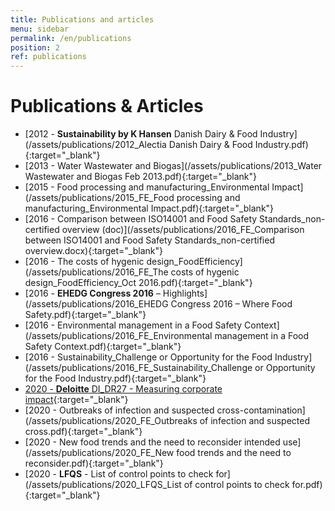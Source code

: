 ```yaml
---
title: Publications and articles
menu: sidebar
permalink: /en/publications
position: 2
ref: publications
---
```


# Publications & Articles

<!-- ## Egne og eksterne publikationer -->

* [2012 - **Sustainability by K Hansen** Danish Dairy & Food Industry](/assets/publications/2012_Alectia Danish Dairy & Food Industry.pdf){:target="_blank"}
* [2013 - Water Wastewater and Biogas](/assets/publications/2013_Water Wastewater and Biogas Feb 2013.pdf){:target="_blank"}
* [2015 - Food processing and manufacturing_Environmental Impact](/assets/publications/2015_FE_Food processing and manufacturing_Environmental Impact.pdf){:target="_blank"}
* [2016 - Comparison between ISO14001 and Food Safety Standards_non-certified overview (doc)](/assets/publications/2016_FE_Comparison between ISO14001 and Food Safety Standards_non-certified overview.docx){:target="_blank"}
* [2016 - The costs of hygenic design_FoodEfficiency](/assets/publications/2016_FE_The costs of hygenic design_FoodEfficiency_Oct 2016.pdf){:target="_blank"}
* [2016 - **EHEDG Congress 2016** – Highlights](/assets/publications/2016_EHEDG Congress 2016 – Where Food Safety.pdf){:target="_blank"}
* [2016 - Environmental management in a Food Safety Context](/assets/publications/2016_FE_Environmental management in a Food Safety Context.pdf){:target="_blank"}
* [2016 - Sustainability_Challenge or Opportunity for the Food Industry](/assets/publications/2016_FE_Sustainability_Challenge or Opportunity for the Food Industry.pdf){:target="_blank"}
* [2020 - **Deloitte** DI_DR27 - Measuring corporate impact](/assets/publications/2020_Deloitte_DI_DR27-Measuring-corporate-impact.pdf){:target="_blank"}
* [2020 - Outbreaks of infection and suspected cross-contamination](/assets/publications/2020_FE_Outbreaks of infection and suspected cross.pdf){:target="_blank"}
* [2020 - New food trends and the need to reconsider intended use](/assets/publications/2020_FE_New food trends and the need to reconsider.pdf){:target="_blank"}
* [2020 - **LFQS** - List of control points to check for](/assets/publications/2020_LFQS_List of control points to check for.pdf){:target="_blank"}
